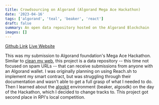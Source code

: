 ```yaml
---
title: Crowdsourcing on Algorand (Algorand Mega Ace Hackathon)
date: '2023-04-16'
tags: ['algorand', 'teal', 'beaker', 'react']
draft: false
summary: An open data repository hosted on the Algorand Blockchain
images: []
---
```


[Github Link](https://github.com/inwonakng/mega-ace-crowdsource-app)
[Live Website](https://mega-ace-crowdsource-app.vercel.app/)

This was my submission to Algorand foundation's Mega Ace Hackathon.
Similar to [clean my web](/blog/clean-my-web), this project is a data repository -- this time not focused on spam URLs -- that can receive submissions from anyone with an Algorand wallet.
I was originally planning on using Reach.sh to implement my smart contract, but was struggling through their documentation and wasn't able to get a full grasp of what I needed to do.
Then I learned about the [algokit](https://github.com/algorandfoundation/algokit-cli) environment (beaker, algosdk) on the day of the Hackathon, which I decided to change tracks to.
This project got second place in RPI's local competition.
